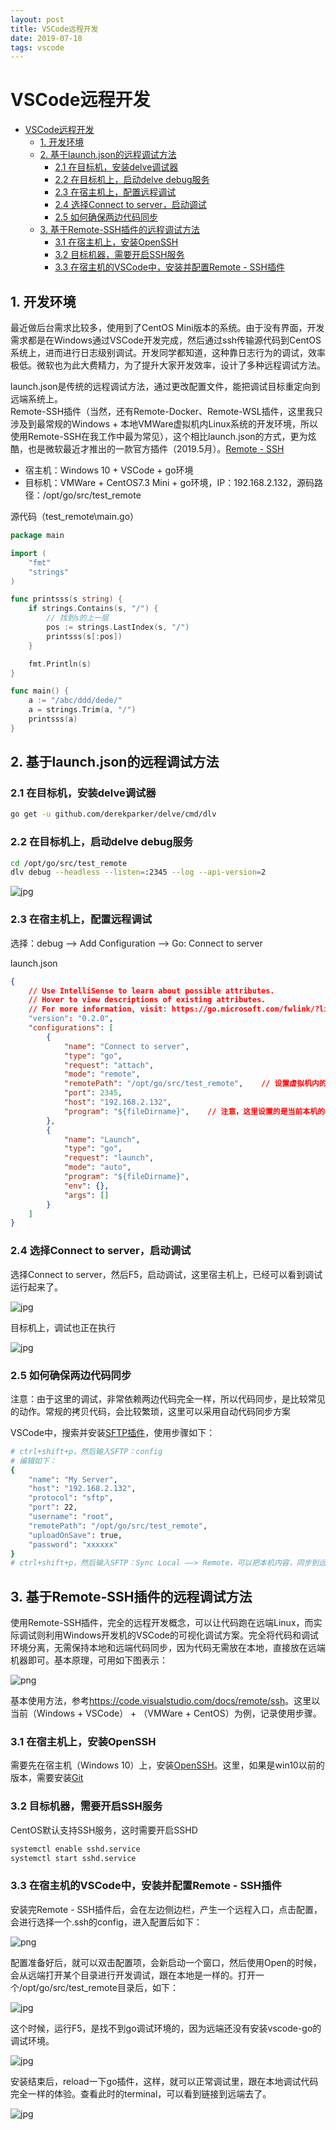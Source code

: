 ```yaml
---
layout: post
title: VSCode远程开发
date: 2019-07-18
tags: vscode
---
```


# VSCode远程开发

<!-- TOC -->

- [VSCode远程开发](#vscode远程开发)
    - [1. 开发环境](#1-开发环境)
    - [2. 基于launch.json的远程调试方法](#2-基于launchjson的远程调试方法)
        - [2.1 在目标机，安装delve调试器](#21-在目标机安装delve调试器)
        - [2.2 在目标机上，启动delve debug服务](#22-在目标机上启动delve-debug服务)
        - [2.3 在宿主机上，配置远程调试](#23-在宿主机上配置远程调试)
        - [2.4 选择Connect to server，启动调试](#24-选择connect-to-server启动调试)
        - [2.5 如何确保两边代码同步](#25-如何确保两边代码同步)
    - [3. 基于Remote-SSH插件的远程调试方法](#3-基于remote-ssh插件的远程调试方法)
        - [3.1 在宿主机上，安装OpenSSH](#31-在宿主机上安装openssh)
        - [3.2 目标机器，需要开启SSH服务](#32-目标机器需要开启ssh服务)
        - [3.3 在宿主机的VSCode中，安装并配置Remote - SSH插件](#33-在宿主机的vscode中安装并配置remote---ssh插件)

<!-- /TOC -->

## 1. 开发环境

最近做后台需求比较多，使用到了CentOS Mini版本的系统。由于没有界面，开发需求都是在Windows通过VSCode开发完成，然后通过ssh传输源代码到CentOS系统上，进而进行日志级别调试。开发同学都知道，这种靠日志行为的调试，效率极低。微软也为此大费精力，为了提升大家开发效率，设计了多种远程调试方法。  

launch.json是传统的远程调试方法，通过更改配置文件，能把调试目标重定向到远端系统上。  
Remote-SSH插件（当然，还有Remote-Docker、Remote-WSL插件，这里我只涉及到最常规的Windows + 本地VMWare虚拟机内Linux系统的开发环境，所以使用Remote-SSH在我工作中最为常见），这个相比launch.json的方式，更为炫酷，也是微软最近才推出的一款官方插件（2019.5月）。[Remote - SSH](https://marketplace.visualstudio.com/items?itemName=ms-vscode-remote.remote-ssh)

- 宿主机：Windows 10 + VSCode + go环境  
- 目标机：VMWare + CentOS7.3 Mini + go环境，IP：192.168.2.132，源码路径：/opt/go/src/test_remote

源代码（test_remote\main.go）

```go
package main

import (
	"fmt"
	"strings"
)

func printsss(s string) {
	if strings.Contains(s, "/") {
		// 找到s的上一层
		pos := strings.LastIndex(s, "/")
		printsss(s[:pos])
	}

	fmt.Println(s)
}

func main() {
	a := "/abc/ddd/dede/"
	a = strings.Trim(a, "/")
	printsss(a)
}

```

## 2. 基于launch.json的远程调试方法

### 2.1 在目标机，安装delve调试器

```bash
go get -u github.com/derekparker/delve/cmd/dlv
```

### 2.2 在目标机上，启动delve debug服务

```bash
cd /opt/go/src/test_remote
dlv debug --headless --listen=:2345 --log --api-version=2
```

![jpg](/images/post/vscode/dlv_server.jpg)

### 2.3 在宿主机上，配置远程调试

选择：debug ——> Add Configuration ——> Go: Connect to server  

launch.json

```json
{
    // Use IntelliSense to learn about possible attributes.
    // Hover to view descriptions of existing attributes.
    // For more information, visit: https://go.microsoft.com/fwlink/?linkid=830387
    "version": "0.2.0",
    "configurations": [
        {
            "name": "Connect to server",
            "type": "go",
            "request": "attach",
            "mode": "remote",
            "remotePath": "/opt/go/src/test_remote",    // 设置虚拟机内的源码路径目录
            "port": 2345,
            "host": "192.168.2.132",
            "program": "${fileDirname}",    // 注意，这里设置的是当前本机的源码路径目录，与remotePath对应上，且两边的代码必须保持同步。虽然提示说不兼容这个设置项，但是一定要设置
        },
        {
            "name": "Launch",
            "type": "go",
            "request": "launch",
            "mode": "auto",
            "program": "${fileDirname}",
            "env": {},
            "args": []
        }
    ]
}
```

### 2.4 选择Connect to server，启动调试

选择Connect to server，然后F5，启动调试，这里宿主机上，已经可以看到调试运行起来了。

![jpg](/images/post/vscode/debug.jpg)

目标机上，调试也正在执行

![jpg](/images/post/vscode/debug_target.jpg)

### 2.5 如何确保两边代码同步

注意：由于这里的调试，非常依赖两边代码完全一样，所以代码同步，是比较常见的动作。常规的拷贝代码，会比较繁琐，这里可以采用自动代码同步方案  

VSCode中，搜索并安装[SFTP插件](https://github.com/liximomo/vscode-sftp)，使用步骤如下：

```bash
# ctrl+shift+p，然后输入SFTP：config
# 编辑如下：
{
    "name": "My Server",
    "host": "192.168.2.132",
    "protocol": "sftp",
    "port": 22,
    "username": "root",
    "remotePath": "/opt/go/src/test_remote",
    "uploadOnSave": true,
    "password": "xxxxxx"
}
# ctrl+shift+p，然后输入SFTP：Sync Local ——> Remote，可以把本机内容，同步到远端。相反，使用SFTP：Sync Remote ——> Local，可以把远端的内容，同步到本地
```

## 3. 基于Remote-SSH插件的远程调试方法

使用Remote-SSH插件，完全的远程开发概念，可以让代码跑在远端Linux，而实际调试则利用Windows开发机的VSCode的可视化调试方案。完全将代码和调试环境分离，无需保持本地和远端代码同步，因为代码无需放在本地，直接放在远端机器即可。基本原理，可用如下图表示：

![png](/images/post/vscode/architecture-ssh.png)

基本使用方法，参考<https://code.visualstudio.com/docs/remote/ssh>。这里以当前（Windows + VSCode） + （VMWare + CentOS）为例，记录使用步骤。

### 3.1 在宿主机上，安装OpenSSH

需要先在宿主机（Windows 10）上，安装[OpenSSH](https://docs.microsoft.com/zh-cn/windows-server/administration/openssh/openssh_install_firstuse)。这里，如果是win10以前的版本，需要安装[Git](https://git-scm.com/download/win)  

### 3.2 目标机器，需要开启SSH服务

CentOS默认支持SSH服务，这时需要开启SSHD

```bash
systemctl enable sshd.service
systemctl start sshd.service
```

### 3.3 在宿主机的VSCode中，安装并配置Remote - SSH插件

安装完Remote - SSH插件后，会在左边侧边栏，产生一个远程入口，点击配置，会进行选择一个.ssh的config，进入配置后如下：

![png](/images/post/vscode/Remote-SSH.png)

配置准备好后，就可以双击配置项，会新启动一个窗口，然后使用Open的时候，会从远端打开某个目录进行开发调试，跟在本地是一样的。打开一个/opt/go/src/test_remote目录后，如下：

![jpg](/images/post/vscode/remote_ssh_debug.jpg)

这个时候，运行F5，是找不到go调试环境的，因为远端还没有安装vscode-go的调试环境。

![jpg](/images/post/vscode/remote_vscode_go.jpg)

安装结束后，reload一下go插件，这样，就可以正常调试里，跟在本地调试代码完全一样的体验。查看此时的terminal，可以看到链接到远端去了。

![jpg](/images/post/vscode/remote_debugging.jpg)
